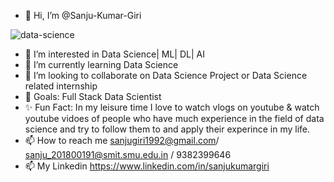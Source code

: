 - 👋 Hi, I’m @Sanju-Kumar-Giri

![data-science](https://user-images.githubusercontent.com/77228006/125193546-8a526b00-e26a-11eb-817c-769e2fd3a203.jpg)

- 👀 I’m interested in Data Science| ML| DL| AI
- 🌱 I’m currently learning Data Science 
- 💞️ I’m looking to collaborate on Data Science Project or Data Science related internship
- 🥅 Goals: Full Stack Data Scientist 
- ✨ Fun Fact: In my leisure time I love to watch vlogs on youtube & watch youtube vidoes of people who have much experience in the field                                           of data science and try to follow them to and apply their experince in my life. 
- 📫 How to reach me sanjugiri1992@gmail.com/ sanju_201800191@smit.smu.edu.in / 9382399646
- 📫 My Linkedin https://www.linkedin.com/in/sanjukumargiri 

<!---
Sanju-Kumar-Giri/Sanju-Kumar-Giri is a ✨ special ✨ repository because its `README.md` (this file) appears on your GitHub profile.
You can click the Preview link to take a look at your changes.
--->
